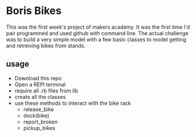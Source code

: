 # Boris Bikes

This was the first week's project of makers academy. It was the first time I'd pair programmed and used github with command line.
The actual challenge was to build a very simple model with a few basic classes to model getting and retreiving bikes from stands.
## usage

- Download this repo 
- Open a REPl terminal
- require all .rb files from lib
- create all the classes
- use these methods to interact with the bike rack
  - release_bike
  - dock(bike)
  - report_broken
  - pickup_bikes
   
